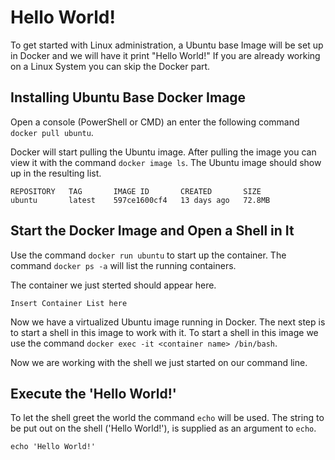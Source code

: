 # Hello World!

To get started with Linux administration, a Ubuntu base Image will be set up in Docker and we will have it print "Hello World!"
If you are already working on a Linux System you can skip the Docker part.

## Installing Ubuntu Base Docker Image

Open a console (PowerShell or CMD) an enter the following command `docker pull ubuntu`.

Docker will start pulling the Ubuntu image. After pulling the image you can view it with the command `docker image ls`. The Ubuntu image should show up in the resulting list.

~~~~~
REPOSITORY   TAG       IMAGE ID       CREATED       SIZE
ubuntu       latest    597ce1600cf4   13 days ago   72.8MB
~~~~~

## Start the Docker Image and Open a Shell in It

Use the command `docker run ubuntu` to start up the container.
The command `docker ps -a` will list the running containers.

The container we just sterted should appear here.

~~~~~
Insert Container List here
~~~~~

Now we have a virtualized Ubuntu image running in Docker. The next step is to start a shell in this image to work with it. To start a shell in this image we use the command `docker exec -it <container name> /bin/bash`.

Now we are working with the shell we just started on our command line.

## Execute the 'Hello World!'

To let the shell greet the world the command `echo` will be used. The string to be put out on the shell ('Hello World!'), is supplied as an argument to `echo`. 

~~~~~
echo 'Hello World!'
~~~~~
